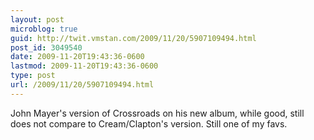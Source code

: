 ```yaml
---
layout: post
microblog: true
guid: http://twit.vmstan.com/2009/11/20/5907109494.html
post_id: 3049540
date: 2009-11-20T19:43:36-0600
lastmod: 2009-11-20T19:43:36-0600
type: post
url: /2009/11/20/5907109494.html
---
```

John Mayer's version of Crossroads on his new album, while good, still does not compare to Cream/Clapton's version. Still one of my favs.
